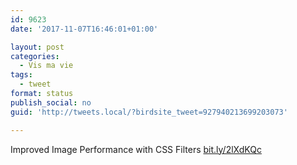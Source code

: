 ```yaml
---
id: 9623
date: '2017-11-07T16:46:01+01:00'

layout: post
categories:
  - Vis ma vie
tags:
  - tweet
format: status
publish_social: no
guid: 'http://tweets.local/?birdsite_tweet=927940213699203073'

---
```


Improved Image Performance with CSS Filters [bit.ly/2lXdKQc](http://bit.ly/2lXdKQc)